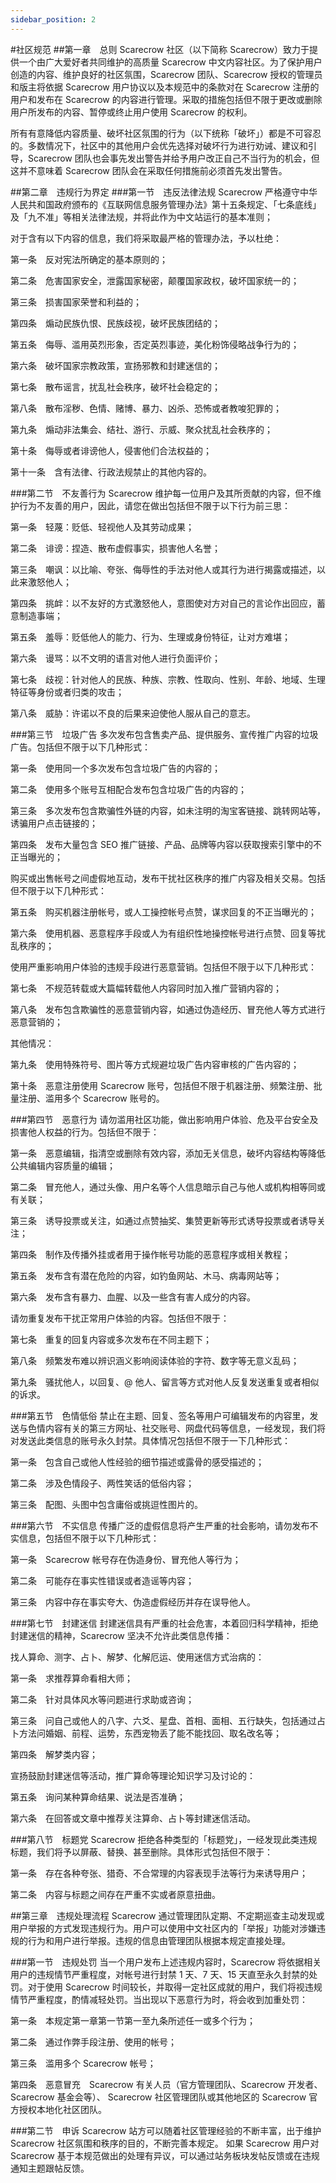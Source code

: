 ```yaml
---
sidebar_position: 2
---
```


#社区规范
##第一章　总则
Scarecrow 社区（以下简称 Scarecrow）致力于提供一个由广大爱好者共同维护的高质量 Scarecrow 中文内容社区。为了保护用户创造的内容、维护良好的社区氛围，Scarecrow 团队、Scarecrow 授权的管理员和版主将依据 Scarecrow 用户协议以及本规范中的条款对在 Scarecrow 注册的用户和发布在 Scarecrow 的内容进行管理。采取的措施包括但不限于更改或删除用户所发布的内容、暂停或终止用户使用 Scarecrow 的权利。

所有有意降低内容质量、破坏社区氛围的行为（以下统称「破坏」）都是不可容忍的。多数情况下，社区中的其他用户会优先选择对破坏行为进行劝诫、建议和引导，Scarecrow 团队也会事先发出警告并给予用户改正自己不当行为的机会，但这并不意味着 Scarecrow 团队会在采取任何措施前必须首先发出警告。

##第二章　违规行为界定
###第一节　违反法律法规
Scarecrow 严格遵守中华人民共和国政府颁布的《互联网信息服务管理办法》第十五条规定、「七条底线」及「九不准」等相关法律法规，并将此作为中文站运行的基本准则；

对于含有以下内容的信息，我们将采取最严格的管理办法，予以杜绝：

第一条　反对宪法所确定的基本原则的；

第二条　危害国家安全，泄露国家秘密，颠覆国家政权，破坏国家统一的；

第三条　损害国家荣誉和利益的；

第四条　煽动民族仇恨、民族歧视，破坏民族团结的；

第五条　侮辱、滥用英烈形象，否定英烈事迹，美化粉饰侵略战争行为的；

第六条　破坏国家宗教政策，宣扬邪教和封建迷信的；

第七条　散布谣言，扰乱社会秩序，破坏社会稳定的；

第八条　散布淫秽、色情、赌博、暴力、凶杀、恐怖或者教唆犯罪的；

第九条　煽动非法集会、结社、游行、示威、聚众扰乱社会秩序的；

第十条　侮辱或者诽谤他人，侵害他们合法权益的；

第十一条　含有法律、行政法规禁止的其他内容的。

###第二节　不友善行为
Scarecrow 维护每一位用户及其所贡献的内容，但不维护行为不友善的用户，因此，请您在做出包括但不限于以下行为前三思：

第一条　轻蔑：贬低、轻视他人及其劳动成果；

第二条　诽谤：捏造、散布虚假事实，损害他人名誉；

第三条　嘲讽：以比喻、夸张、侮辱性的手法对他人或其行为进行揭露或描述，以此来激怒他人；

第四条　挑衅：以不友好的方式激怒他人，意图使对方对自己的言论作出回应，蓄意制造事端；

第五条　羞辱：贬低他人的能力、行为、生理或身份特征，让对方难堪；

第六条　谩骂：以不文明的语言对他人进行负面评价；

第七条　歧视：针对他人的民族、种族、宗教、性取向、性别、年龄、地域、生理特征等身份或者归类的攻击；

第八条　威胁：许诺以不良的后果来迫使他人服从自己的意志。

###第三节　垃圾广告
多次发布包含售卖产品、提供服务、宣传推广内容的垃圾广告。包括但不限于以下几种形式：

第一条　使用同一个多次发布包含垃圾广告的内容的；

第二条　使用多个账号互相配合发布包含垃圾广告的内容的；

第三条　多次发布包含欺骗性外链的内容，如未注明的淘宝客链接、跳转网站等，诱骗用户点击链接的；

第四条　发布大量包含 SEO 推广链接、产品、品牌等内容以获取搜索引擎中的不正当曝光的；

购买或出售帐号之间虚假地互动，发布干扰社区秩序的推广内容及相关交易。包括但不限于以下几种形式：

第五条　购买机器注册帐号，或人工操控帐号点赞，谋求回复的不正当曝光的；

第六条　使用机器、恶意程序手段或人为有组织性地操控帐号进行点赞、回复等扰乱秩序的；

使用严重影响用户体验的违规手段进行恶意营销。包括但不限于以下几种形式：

第七条　不规范转载或大篇幅转载他人内容同时加入推广营销内容的；

第八条　发布包含欺骗性的恶意营销内容，如通过伪造经历、冒充他人等方式进行恶意营销的；

其他情况：

第九条　使用特殊符号、图片等方式规避垃圾广告内容审核的广告内容的；

第十条　恶意注册使用 Scarecrow 账号，包括但不限于机器注册、频繁注册、批量注册、滥用多个 Scarecrow 账号的。

###第四节　恶意行为
请勿滥用社区功能，做出影响用户体验、危及平台安全及损害他人权益的行为。包括但不限于：

第一条　恶意编辑，指清空或删除有效内容，添加无关信息，破坏内容结构等降低公共编辑内容质量的编辑；

第二条　冒充他人，通过头像、用户名等个人信息暗示自己与他人或机构相等同或有关联；

第三条　诱导投票或关注，如通过点赞抽奖、集赞更新等形式诱导投票或者诱导关注；

第四条　制作及传播外挂或者用于操作帐号功能的恶意程序或相关教程；

第五条　发布含有潜在危险的内容，如钓鱼网站、木马、病毒网站等；

第六条　发布含有暴力、血腥、以及一些含有害人成分的内容。

请勿重复发布干扰正常用户体验的内容。包括但不限于：

第七条　重复的回复内容或多次发布在不同主题下；

第八条　频繁发布难以辨识涵义影响阅读体验的字符、数字等无意义乱码；

第九条　骚扰他人，以回复、@ 他人、留言等方式对他人反复发送重复或者相似的诉求。

###第五节　色情低俗
禁止在主题、回复、签名等用户可编辑发布的内容里，发送与色情内容有关的第三方网址、社交账号、网盘代码等信息，一经发现，我们将对发送此类信息的账号永久封禁。具体情况包括但不限于一下几种形式：

第一条　包含自己或他人性经验的细节描述或露骨的感受描述的；

第二条　涉及色情段子、两性笑话的低俗内容；

第三条　配图、头图中包含庸俗或挑逗性图片的。

###第六节　不实信息
传播广泛的虚假信息将产生严重的社会影响，请勿发布不实信息，包括但不限于以下几种形式：

第一条　Scarecrow 帐号存在伪造身份、冒充他人等行为；

第二条　可能存在事实性错误或者造谣等内容；

第三条　内容中存在事实夸大、伪造虚假经历并存在误导他人。

###第七节　封建迷信
封建迷信具有严重的社会危害，本着回归科学精神，拒绝封建迷信的精神，Scarecrow 坚决不允许此类信息传播：

找人算命、测字、占卜、解梦、化解厄运、使用迷信方式治病的：

第一条　求推荐算命看相大师；

第二条　针对具体风水等问题进行求助或咨询；

第三条　问自己或他人的八字、六爻、星盘、首相、面相、五行缺失，包括通过占卜方法问婚姻、前程、运势，东西宠物丢了能不能找回、取名改名等；

第四条　解梦类内容；

宣扬鼓励封建迷信等活动，推广算命等理论知识学习及讨论的：

第五条　询问某种算命结果、说法是否准确；

第六条　在回答或文章中推荐关注算命、占卜等封建迷信活动。

###第八节　标题党
Scarecrow 拒绝各种类型的「标题党」，一经发现此类违规标题，我们将予以屏蔽、替换、甚至删除。具体形式包括但不限于：

第一条　存在各种夸张、猎奇、不合常理的内容表现手法等行为来诱导用户；

第二条　内容与标题之间存在严重不实或者原意扭曲。

##第三章　违规处理流程
Scarecrow 通过管理团队定期、不定期巡查主动发现或用户举报的方式发现违规行为。用户可以使用中文社区内的「举报」功能对涉嫌违规的行为和用户进行举报。违规的信息由管理团队根据本规定直接处理。

###第一节　违规处罚
当一个用户发布上述违规内容时，Scarecrow 将依据相关用户的违规情节严重程度，对帐号进行封禁 1 天、7 天、15 天直至永久封禁的处罚。对于使用 Scarecrow 时间较长，并取得一定社区成就的用户，我们将视违规情节严重程度，酌情减轻处罚。当出现以下恶意行为时，将会收到加重处罚：

第一条　本规定第一章第一节第一至九条所述任一或多个行为；

第二条　通过作弊手段注册、使用的帐号；

第三条　滥用多个 Scarecrow 帐号；

第四条　恶意冒充　Scarecrow 有关人员（官方管理团队、Scarecrow 开发者、Scarecrow 基金会等）、 Scarecrow 社区管理团队或其他地区的 Scarecrow 官方授权本地化社区团队。

###第二节　申诉
Scarecrow 站方可以随着社区管理经验的不断丰富，出于维护 Scarecrow 社区氛围和秩序的目的，不断完善本规定。 如果 Scarecrow 用户对 Scarecrow 基于本规范做出的处理有异议，可以通过站务板块发帖反馈或在违规通知主题跟帖反馈。